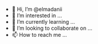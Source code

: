 - 👋 Hi, I’m @elmadanii
- 👀 I’m interested in ...
- 🌱 I’m currently learning ...
- 💞️ I’m looking to collaborate on ...
- 📫 How to reach me ...

<!---
elmadanii/elmadanii is a ✨ special ✨ repository because its `README.md` (this file) appears on your GitHub profile.
You can click the Preview link to take a look at your changes.
--->
